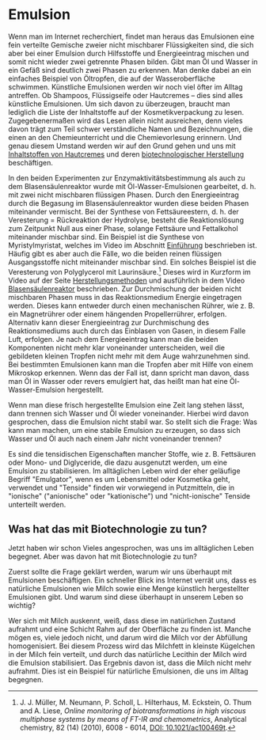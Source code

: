 # Emulsion

Wenn man im Internet recherchiert, findet man heraus das Emulsionen eine fein verteilte Gemische zweier nicht mischbarer Flüssigkeiten sind, 
die sich aber bei einer Emulsion durch Hilfsstoffe und Energieeintrag mischen und somit nicht wieder zwei getrennte Phasen bilden. 
Gibt man Öl und Wasser in ein Gefäß sind deutlich zwei Phasen zu erkennen. 
Man denke dabei an ein einfaches Beispiel von Öltropfen, die auf der Wasseroberfläche schwimmen. 
Künstliche Emulsionen werden wir noch viel öfter im Alltag antreffen. 
Ob Shampoos, Flüssigseife oder Hautcremes – dies sind alles künstliche Emulsionen. 
Um sich davon zu überzeugen, braucht man lediglich die Liste der Inhaltstoffe auf der Kosmetikverpackung zu lesen. 
Zugegebenermaßen wird das Lesen allein nicht ausreichen, 
denn vieles davon trägt zum Teil schwer verständliche Namen und Bezeichnungen, 
die einen an den Chemieunterricht und die Chemievorlesung erinnern. Und genau diesem Umstand werden wir auf den Grund 
gehen und uns mit [Inhaltstoffen von Hautcremes](/inhaltstoffe.md) und deren [biotechnologischer Herstellung](./emulsion-im-blasenreaktor.md) beschäftigen.

In den beiden Experimenten zur Enzymaktivitätsbestimmung als auch zu dem Blasensäulenreaktor wurde mit Öl-Wasser-Emulsionen gearbeitet, 
d. h. mit zwei nicht mischbaren flüssigen Phasen. Durch den Energieeintrag durch 
die Begasung im Blasensäulenreaktor wurden diese beiden Phasen miteinander vermischt. 
Bei der Synthese von Fettsäureestern, d. h. der Veresterung = Rückreaktion der Hydrolyse, 
besteht die Reaktionslösung zum Zeitpunkt Null aus einer Phase, solange Fettsäure und Fettalkohol miteinander mischbar sind. 
Ein Beispiel ist die Synthese von Myristylmyristat, welches im Video im Abschnitt [Einführung](/README.md) beschrieben ist. 
Häufig gibt es aber auch die Fälle, wo die beiden reinen flüssigen Ausgangsstoffe nicht miteinander mischbar sind. 
Ein solches Beispiel ist die Veresterung von Polyglycerol mit Laurinsäure.[^1] 
Dieses wird in Kurzform im Video auf der Seite [Herstellungsmethoden](/blasensaeuleSchule.md) 
und ausführlich in dem Video [Blasensäulenreaktor](./emulsion-im-blasenreaktor.md) beschrieben. 
Zur Durchmischung der beiden nicht mischbaren Phasen muss in das Reaktionsmedium Energie eingetragen werden. 
Dieses kann entweder durch einen mechanischen Rührer, wie z. B. ein Magnetrührer oder einem hängenden Propellerrührer, 
erfolgen. Alternativ kann dieser Energieeintrag zur Durchmischung des Reaktionsmediums auch durch das Einblasen von Gasen, in diesem Falle Luft, erfolgen. 
Je nach dem Energieeintrag kann man die beiden Komponenten nicht mehr klar voneinander unterscheiden, 
weil die gebildeten kleinen Tropfen nicht mehr mit dem Auge wahrzunehmen sind. 
Bei bestimmten Emulsionen kann man die Tropfen aber mit Hilfe von einem Mikroskop erkennen. 
Wenn das der Fall ist, dann spricht man davon, dass man Öl in Wasser oder revers emulgiert hat, 
das heißt man hat eine Öl-Wasser-Emulsion hergestellt.

Wenn man diese frisch hergestellte Emulsion eine Zeit lang stehen lässt, 
dann trennen sich Wasser und Öl wieder voneinander. Hierbei wird davon gesprochen, 
dass die Emulsion nicht stabil war. So stellt sich die Frage: Was kann man machen, 
um eine stabile Emulsion zu erzeugen, so dass sich Wasser und Öl auch nach einem Jahr nicht voneinander trennen?

Es sind die tensidischen Eigenschaften mancher Stoffe, wie z. B. Fettsäuren oder Mono- und Diglyceride, die dazu ausgenutzt werden, 
um eine Emulsion zu stabilisieren. Im alltäglichen Leben wird der eher geläufige Begriff "Emulgator", 
wenn es um Lebensmittel oder Kosmetika geht, verwendet und "Tenside" finden wir vorwiegend in Putzmitteln, 
die in "ionische" ("anionische" oder "kationische") und "nicht-ionische" Tenside unterteilt werden.

## Was hat das mit Biotechnologie zu tun?

Jetzt haben wir schon Vieles angesprochen, was uns im alltäglichen Leben begegnet. Aber was davon hat mit Biotechnologie zu tun?

Zuerst sollte die Frage geklärt werden, warum wir uns überhaupt mit Emulsionen beschäftigen. 
Ein schneller Blick ins Internet verrät uns, dass es natürliche Emulsionen wie Milch sowie eine Menge künstlich hergestellter Emulsionen gibt. 
Und warum sind diese überhaupt in unserem Leben so wichtig?

Wer sich mit Milch auskennt, weiß, dass diese im natürlichen Zustand aufrahmt und eine Schicht Rahm auf der Oberfläche zu finden ist. 
Manche mögen es, viele jedoch nicht, und darum wird die Milch vor der Abfüllung homogenisiert. 
Bei diesem Prozess wird das Milchfett in kleinste Kügelchen in der Milch fein verteilt, und durch das natürliche Lecithin der Milch wird die Emulsion stabilisiert. 
Das Ergebnis davon ist, dass die Milch nicht mehr aufrahmt. Dies ist ein Beispiel für natürliche Emulsionen, die uns im Alltag begegnen.

[^1]: J. J. Müller, M. Neumann, P. Scholl, L. Hilterhaus, M. Eckstein, O. Thum and A. Liese, *Online monitoring of biotransformations in high viscous multiphase systems by means of FT-IR and chemometrics*, Analytical chemistry, 82 (14) (2010), 6008 - 6014, [DOI: 10.1021/ac100469t](https://doi.org/10.1021/ac100469t).
